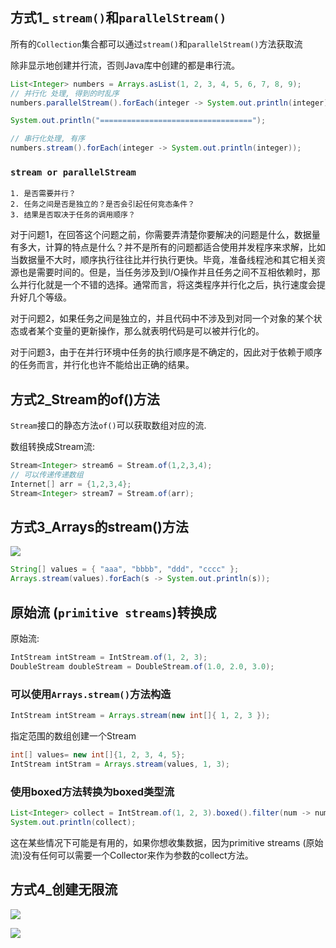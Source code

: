 ## 方式1_ `stream()`和`parallelStream()`

所有的`Collection`集合都可以通过`stream()`和`parallelStream()`方法获取流

除非显示地创建并行流，否则Java库中创建的都是串行流。

```java
List<Integer> numbers = Arrays.asList(1, 2, 3, 4, 5, 6, 7, 8, 9);
// 并行化 处理, 得到的时乱序
numbers.parallelStream().forEach(integer -> System.out.println(integer));

System.out.println("==================================");

// 串行化处理, 有序
numbers.stream().forEach(integer -> System.out.println(integer));
```

### `stream or parallelStream`

```
1. 是否需要并行？  
2. 任务之间是否是独立的？是否会引起任何竞态条件？  
3. 结果是否取决于任务的调用顺序？ 
```

对于问题1，在回答这个问题之前，你需要弄清楚你要解决的问题是什么，数据量有多大，计算的特点是什么？并不是所有的问题都适合使用并发程序来求解，比如当数据量不大时，顺序执行往往比并行执行更快。毕竟，准备线程池和其它相关资源也是需要时间的。但是，当任务涉及到I/O操作并且任务之间不互相依赖时，那么并行化就是一个不错的选择。通常而言，将这类程序并行化之后，执行速度会提升好几个等级。

对于问题2，如果任务之间是独立的，并且代码中不涉及到对同一个对象的某个状态或者某个变量的更新操作，那么就表明代码是可以被并行化的。

对于问题3，由于在并行环境中任务的执行顺序是不确定的，因此对于依赖于顺序的任务而言，并行化也许不能给出正确的结果。




## 方式2_Stream的of()方法

`Stream`接口的静态方法`of()`可以获取数组对应的流.

数组转换成Stream流:

```java
Stream<Integer> stream6 = Stream.of(1,2,3,4);
// 可以传递传递数组
Internet[] arr = {1,2,3,4};
Stream<Integer> stream7 = Stream.of(arr);

```

## 方式3_Arrays的stream()方法

![](https://pic.superbed.cn/item/5e0dd52f76085c3289662614.jpg)

```java
String[] values = { "aaa", "bbbb", "ddd", "cccc" };
Arrays.stream(values).forEach(s -> System.out.println(s));
```

## 原始流 (`primitive streams`)转换成

原始流:

```java
IntStream intStream = IntStream.of(1, 2, 3);
DoubleStream doubleStream = DoubleStream.of(1.0, 2.0, 3.0);
```

### 可以使用`Arrays.stream()`方法构造

```java
IntStream intStream = Arrays.stream(new int[]{ 1, 2, 3 });
```

指定范围的数组创建一个Stream

```java
int[] values= new int[]{1, 2, 3, 4, 5};
IntStream intStram = Arrays.stream(values, 1, 3);
```

### 使用boxed方法转换为boxed类型流

```java
List<Integer> collect = IntStream.of(1, 2, 3).boxed().filter(num -> num > 2).collect(Collectors.toList());
System.out.println(collect);
```

这在某些情况下可能是有用的，如果你想收集数据，因为primitive streams (原始流)没有任何可以需要一个Collector来作为参数的collect方法。

## 方式4_创建无限流

![](https://pic.superbed.cn/item/5e0dd56976085c3289662ce8.jpg)

![](https://pic.superbed.cn/item/5e0dd57676085c3289662e49.jpg)

















































